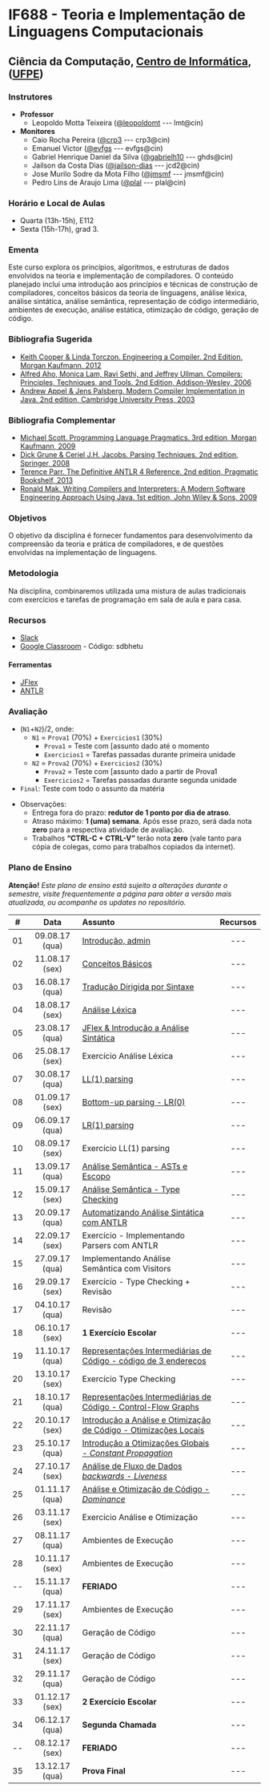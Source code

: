 # IF688 - Teoria e Implementação de Linguagens Computacionais

## Ciência da Computação, [Centro de Informática](http://www.cin.ufpe.br), ([UFPE](http://www.ufpe.br))

### Instrutores

* **Professor** 
  * Leopoldo Motta Teixeira ([@leopoldomt](https://github.com/leopoldomt) --- lmt@cin)
* **Monitores** 
  * Caio Rocha Pereira ([@crp3](https://github.com/crp3) --- crp3@cin)
  * Emanuel Victor ([@evfgs](https://github.com/evfgs) --- evfgs@cin)
  * Gabriel Henrique Daniel da Silva ([@gabrielh10](https://github.com/gabrielh10) --- ghds@cin)
  * Jailson da Costa Dias ([@jailson-dias](https://github.com/jailson-dias) --- jcd2@cin)
  * Jose Murilo Sodre da Mota Filho ([@jmsmf](https://github.com/jmsmf) --- jmsmf@cin)
  * Pedro Lins de Araujo Lima ([@plal](https://github.com/plal) --- plal@cin)
  
### Horário e Local de Aulas

* Quarta (13h-15h), E112 
* Sexta (15h-17h), grad 3.

### Ementa

Este curso explora os princípios, algoritmos, e estruturas de dados envolvidos na teoria e implementação de compiladores. 
O conteúdo planejado inclui uma introdução aos princípios e técnicas de construção de compiladores, conceitos básicos da teoria de linguagens, análise léxica, análise sintática, análise semântica, representação de código intermediário, ambientes de execução, análise estática, otimização de código, geração de código.

### Bibliografia Sugerida

- [Keith Cooper & Linda Torczon. Engineering a Compiler. 2nd Edition, Morgan Kaufmann, 2012](https://www.elsevier.com/books/engineering-a-compiler/cooper/978-0-12-088478-0)
- [Alfred Aho, Monica Lam, Ravi Sethi, and Jeffrey Ullman. Compilers: Principles, Techniques, and Tools. 2nd Edition, Addison-Wesley, 2006](http://dragonbook.stanford.edu)
- [Andrew Appel & Jens Palsberg. Modern Compiler Implementation in Java. 2nd edition, Cambridge University Press, 2003](https://www.cs.princeton.edu/~appel/modern/java/)

### Bibliografia Complementar
- [Michael Scott. Programming Language Pragmatics. 3rd edition, Morgan Kaufmann, 2009](https://www.cs.rochester.edu/u/scott/pragmatics/3e/)
- [Dick Grune & Ceriel J.H. Jacobs. Parsing Techniques. 2nd edition, Springer, 2008](https://dickgrune.com/Books/PTAPG_2nd_Edition/)
- [Terence Parr. The Definitive ANTLR 4 Reference. 2nd edition, Pragmatic Bookshelf, 2013](https://pragprog.com/book/tpantlr2/the-definitive-antlr-4-reference)
- [Ronald Mak. Writing Compilers and Interpreters: A Modern Software Engineering Approach Using Java. 1st edition, John Wiley & Sons, 2009](http://www.wiley.com/WileyCDA/WileyTitle/productCd-0470177071.html)

### Objetivos

O objetivo da disciplina é fornecer fundamentos para desenvolvimento da compreensão da teoria e prática de compiladores, e de questões envolvidas na implementação de linguagens.

### Metodologia

Na disciplina, combinaremos utilizada uma mistura de aulas tradicionais com exercícios e tarefas de programação em sala de aula e para casa. 

### Recursos

- [Slack](http://if688.slack.com)
- [Google Classroom](http://classroom.google.com) - Código: sdbhetu

#### Ferramentas

* [JFlex](http://jflex.de)
* [ANTLR](http://www.antlr.org)

### Avaliação

* (`N1`+`N2`)/2, onde:
  * `N1` = `Prova1` (70%) + `Exercicios1` (30%)
    * `Prova1` = Teste com [assunto dado até o momento
    * `Exercicios1` = Tarefas passadas durante primeira unidade
  * `N2` = `Prova2` (70%) + `Exercicios2` (30%)
    * `Prova2` = Teste com [assunto dado a partir de Prova1 
    * `Exercicios2` = Tarefas passadas durante segunda unidade
* `Final`: Teste com todo o assunto da matéria

- Observações:
  - Entrega fora do prazo: **redutor de 1 ponto por dia de atraso**. 
  - Atraso máximo: **1 (uma) semana**. Após esse prazo, será dada nota **zero** para a respectiva atividade de avaliação.
  - Trabalhos **“CTRL-C + CTRL-V”** terão nota **zero** (vale tanto para cópia de colegas, como para trabalhos copiados da internet).

### Plano de Ensino

**Atenção!** 
*Este plano de ensino está sujeito a alterações durante o semestre, visite frequentemente a página para obter a versão mais atualizada, ou acompanhe os updates no repositório.*

| # | Data | Assunto | Recursos |
|:---:|:----:|:----------------------|:--------:|
| 01 | 09.08.17 (qua) | [Introdução, admin](https://drive.google.com/open?id=0BwgdwrP1_WSjRkpST0FrZ3dwTFU)  | --- |
| 02 | 11.08.17 (sex) | [Conceitos Básicos](https://drive.google.com/open?id=0BwgdwrP1_WSjdGNyQnQxNE4wNm8)  | --- |
| 03 | 16.08.17 (qua) | [Tradução Dirigida por Sintaxe](https://drive.google.com/open?id=0BwgdwrP1_WSjUHJjV0taMVlDYmM)  | --- |
| 04 | 18.08.17 (sex) | [Análise Léxica](https://drive.google.com/open?id=0BwgdwrP1_WSjbXFBUkcxTnR0TXM)  | --- |
| 05 | 23.08.17 (qua) | [JFlex & Introdução a Análise Sintática](https://drive.google.com/open?id=0BwgdwrP1_WSjRjlJcmswcWd4Y0U)  | --- |
| 06 | 25.08.17 (sex) | Exercício Análise Léxica  | --- |
| 07 | 30.08.17 (qua) | [LL(1) parsing](https://drive.google.com/open?id=0BwgdwrP1_WSjVTZVS1lnckdFcUU)  | --- |
| 08 | 01.09.17 (sex) | [Bottom-up parsing - LR(0)](https://drive.google.com/open?id=0BwgdwrP1_WSjQ0NYM0dDSzRpTjA)  | --- |
| 09 | 06.09.17 (qua) | [LR(1) parsing](https://drive.google.com/open?id=0BwgdwrP1_WSjcENuMEJUZ2FSNTg)  | --- |
| 10 | 08.09.17 (sex) | Exercício LL(1) parsing  | --- |
| 11 | 13.09.17 (qua) | [Análise Semântica - ASTs e Escopo](https://drive.google.com/open?id=0BwgdwrP1_WSjUlFuVDAxNDZIcEE)  | --- |
| 12 | 15.09.17 (sex) | [Análise Semântica - Type Checking](https://drive.google.com/open?id=0BwgdwrP1_WSjZTNYWG1TbldwcTg)  | --- |
| 13 | 20.09.17 (qua) | [Automatizando Análise Sintática com ANTLR](https://docs.google.com/a/cin.ufpe.br/presentation/d/1HayLkMRa-0MPNfwOtbdvhzFy8dSUDOtbMcuXxJGhmdQ/edit?usp=sharing)  | --- |
| 14 | 22.09.17 (sex) | Exercício - Implementando Parsers com ANTLR  | --- |
| 15 | 27.09.17 (qua) | Implementando Análise Semântica com Visitors  | --- |
| 16 | 29.09.17 (sex) | Exercício - Type Checking + Revisão  | --- |
| 17 | 04.10.17 (qua) | Revisão  | --- |
| 18 | 06.10.17 (sex) | **1 Exercício Escolar**  | --- |
| 19 | 11.10.17 (qua) | [Representações Intermediárias de Código - código de 3 endereços](https://drive.google.com/open?id=0BwgdwrP1_WSjbnZvR2s1RElobDA)  | --- |
| 20 | 13.10.17 (sex) | Exercício Type Checking  | --- |
| 21 | 18.10.17 (qua) | [Representações Intermediárias de Código - Control-Flow Graphs](https://drive.google.com/open?id=0BwgdwrP1_WSjRWJXeFIwaGxhdTg)  | --- |
| 22 | 20.10.17 (sex) | [Introdução a Análise e Otimização de Código - Otimizações Locais](https://drive.google.com/open?id=0BwgdwrP1_WSjaHRCdWM4YmxSRUk)  | --- |
| 23 | 25.10.17 (qua) | [Introdução a Otimizações Globais - _Constant Propagation_](https://drive.google.com/open?id=0BwgdwrP1_WSjLUk2RXZYT0JLcDA)  | --- |
| 24 | 27.10.17 (sex) | [Análise de Fluxo de Dados _backwards_ - _Liveness_](https://drive.google.com/open?id=0BwgdwrP1_WSjUjZPSnlWV3JRbzQ)  | --- |
| 25 | 01.11.17 (qua) | [Análise e Otimização de Código - _Dominance_](https://drive.google.com/open?id=0BwgdwrP1_WSjSDhrT3U0YVpxa1U)  | --- |
| 26 | 03.11.17 (sex) | Exercício Análise e Otimização  | --- |
| 27 | 08.11.17 (qua) | Ambientes de Execução  | --- |
| 28 | 10.11.17 (sex) | Ambientes de Execução  | --- |
| -- | 15.11.17 (qua) | **FERIADO**  | --- |
| 29 | 17.11.17 (sex) | Ambientes de Execução  | --- |
| 30 | 22.11.17 (qua) | Geração de Código  | --- |
| 31 | 24.11.17 (sex) | Geração de Código  | --- |
| 32 | 29.11.17 (qua) | Geração de Código  | --- |
| 33 | 01.12.17 (sex) | **2 Exercício Escolar**  | --- |
| 34 | 06.12.17 (qua) | **Segunda Chamada**  | --- |
| -- | 08.12.17 (sex) | **FERIADO**  | --- |
| 35 | 13.12.17 (qua) | **Prova Final**  | --- |
